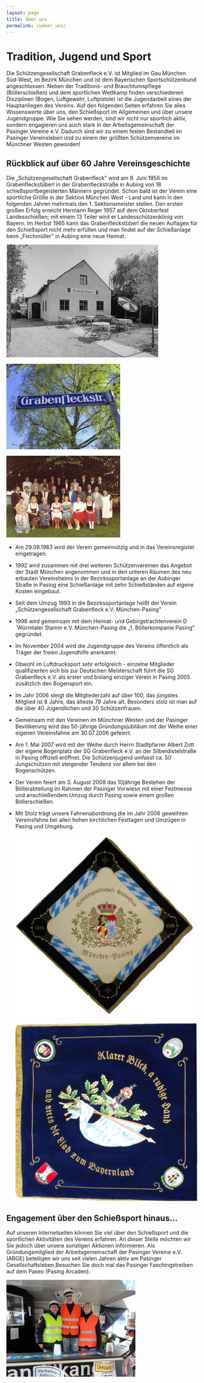 ```yaml
---
layout: page
title: Über uns
permalink: /ueber_uns/
---
```

# Tradition, Jugend und Sport

Die Schützengesellschaft Grabenfleck e.V. ist Mitglied im Gau München Süd-West, im Bezirk München und ist dem Bayerischen Sportschützenbund angeschlossen. Neben der Traditions- und Brauchtumspflege (Böllerschießen) und dem sportlichen Wettkamp finden verschiedenen Disziplinen (Bogen, Luftgewehr, Luftpistole) ist die Jugendarbeit eines der Hauptanliegen des Vereins. Auf den folgenden Seiten erfahren Sie alles Wissenswerte über uns, den Schießsport im Allgemeinen und über unsere Jugendgruppe. Wie Sie sehen werden, sind wir nicht nur sportlich aktiv, sondern engagieren uns auch stark in der Arbeitsgemeinschaft der Pasinger Vereine e.V. Dadurch sind wir zu einem festen Bestandteil im Pasinger Vereinsleben und zu einem der größten Schützenvereine im Münchner Westen geworden!

## Rückblick auf über 60 Jahre Vereinsgeschichte

Die „Schützengesellschaft Grabenfleck" wird am 9. Juni 1956 im Grabenfleckstüberl in der Grabenfleckstraße in Aubing von 18 schießsportbegeisterten Männern gegründet. Schon bald ist der Verein eine sportliche Größe in der Sektion München West - Land und kann in den folgenden Jahren mehrmals den 1. Sektionsmeister stellen. Den ersten großen Erfolg erreicht Hermann Reger 1957 auf dem Oktoberfest Landesschießen; mit einem 13 Teiler wird er Landesschützenkönig von Bayern. Im Herbst 1965 kann das Grabenfleckstüberl die neuen Auflagen für den Schießsport nicht mehr erfüllen und man findet auf der Schießanlage beim „Fischmüller" in Aubing eine neue Heimat.

![Grabenfleckstüberl](/images/uploads/grabenfleckstueberl.jpg "Foto Grabenfleckstüberl zur Verfügung gestellt von Reichinger/Schwab (Fam. Schwab ist die ehem. Wirtsfamilie)")

![Straßenschild Grabenfleckstr.](/images/uploads/grabenfleckstr.jpg "Grabenfleckstr.")

![Gruppenfoto Grabenfleck September 1983](/images/uploads/gruendungsfoto.jpg "Gründungsfoto Grabenfleck")

* Am 29.09.1983 wird der Verein gemeinnützig und in das Vereinsregister eingetragen.
* 1992 wird zusammen mit drei weiteren Schützenvereinen das Angebot der Stadt München angenommen und in den unteren Räumen des neu erbauten Vereinsheims in der Bezirkssportanlage an der Aubinger Straße in Pasing eine Schießanlage mit zehn Schießständen auf eigene Kosten eingebaut.
* Seit dem Umzug 1993 in die Bezirkssportanlage heißt der Verein „Schützengesellschaft Grabenfleck e.V. München-Pasing"
* 1998 wird gemeinsam mit dem Heimat- und Gebirgstrachtenverein D´Würmtaler Stamm e.V. München-Pasing die „1. Böllerkompanie Pasing" gegründet.
* Im November 2004 wird die Jugendgruppe des Vereins öffentlich als Träger der freien Jugendhilfe anerkannt.
* Obwohl im Luftdrucksport sehr erfolgreich - einzelne Mitglieder qualifizierten sich bis zur Deutschen Meisterschaft führt die SG Grabenfleck e.V. als erster und bislang einziger Verein in Pasing 2005 zusätzlich den Bogensport ein.
* Im Jahr 2006 steigt die Mitgliederzahl auf über 100, das jüngstes Mitglied ist 8 Jahre, das älteste 79 Jahre alt. Besonders stolz ist man auf die über 40 Jugendlichen und 30 Schützenfrauen.
* Gemeinsam mit den Vereinen im Münchner Westen und der Pasinger Bevölkerung wird das 50-jährige Gründungsjubiläum mit der Weihe einer eigenen Vereinsfahne am 30.07.2006 gefeiert.
* Am 1. Mai 2007 wird mit der Weihe durch Herrn Stadtpfarrer Albert Zott der eigene Bogenplatz der SG Grabenfleck e.V. an der Silberdistelstraße in Pasing offiziell eröffnet. Die Schützenjugend umfasst ca. 50 Jungschützen mit steigender Tendenz vor allem bei den Bogenschützen.
* Der Verein feiert am 3. August 2008 das 10jährige Bestehen der Böllerabteilung im Rahmen der Pasinger Vorwiesn mit einer Festmesse und anschließendem Umzug durch Pasing sowie einem großen Böllerschießen.
* Mit Stolz trägt unsere Fahnenabordnung die im Jahr 2006 geweihten Vereinsfahne bei allen hohen kirchlichen Festtagen und Umzügen in Pasing und Umgebung.

  ![Vereinsfahne](/images/uploads/vereinsfahne.jpg "Vereinsfahne")

  ![Vereinsfahne](/images/uploads/vereinsfahne2.jpg "Vereinsfahne")

## Engagement über den Schießsport hinaus…

Auf unseren Internetseiten können Sie viel über den Schießsport und die sportlichen Aktivitäten des Vereins erfahren. An dieser Stelle möchten wir Sie jedoch über unsere sonstigen Aktionen informieren. Als Gründungsmitglied der Arbeitsgemeinschaft der Pasinger Vereine e.V. (ARGE) beteiligen wir uns seit vielen Jahren aktiv am Pasinger Gesellschaftsleben.Besuchen Sie doch mal das Pasinger Faschingstreiben auf dem Paseo (Pasing Arcaden).

![3 Personen verkleidet als Bauarbeiter auf Bauwagen](/images/uploads/fasching.jpg "Fasching auf dem Paseo")
